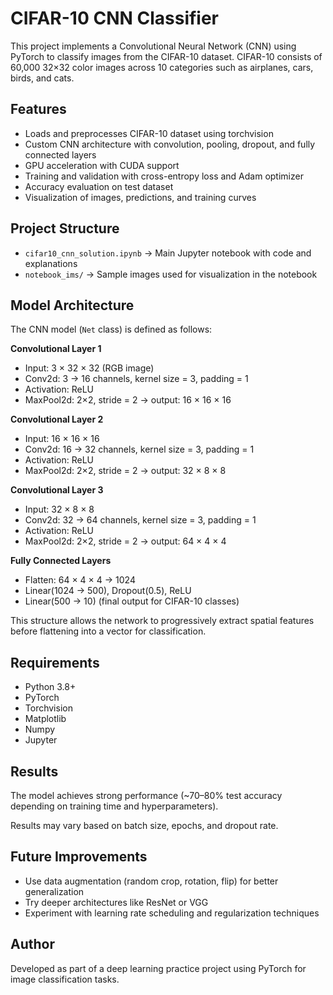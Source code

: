 # CIFAR-10 CNN Classifier

This project implements a Convolutional Neural Network (CNN) using PyTorch to classify images from the CIFAR-10 dataset. CIFAR-10 consists of 60,000 32×32 color images across 10 categories such as airplanes, cars, birds, and cats.

##  Features

- Loads and preprocesses CIFAR-10 dataset using torchvision
- Custom CNN architecture with convolution, pooling, dropout, and fully connected layers
- GPU acceleration with CUDA support
- Training and validation with cross-entropy loss and Adam optimizer
- Accuracy evaluation on test dataset
- Visualization of images, predictions, and training curves

## Project Structure

- `cifar10_cnn_solution.ipynb` → Main Jupyter notebook with code and explanations
- `notebook_ims/` → Sample images used for visualization in the notebook

## Model Architecture

The CNN model (`Net` class) is defined as follows:

**Convolutional Layer 1**
- Input: 3 × 32 × 32 (RGB image)
- Conv2d: 3 → 16 channels, kernel size = 3, padding = 1
- Activation: ReLU
- MaxPool2d: 2×2, stride = 2 → output: 16 × 16 × 16

**Convolutional Layer 2**
- Input: 16 × 16 × 16
- Conv2d: 16 → 32 channels, kernel size = 3, padding = 1
- Activation: ReLU
- MaxPool2d: 2×2, stride = 2 → output: 32 × 8 × 8

**Convolutional Layer 3**
- Input: 32 × 8 × 8
- Conv2d: 32 → 64 channels, kernel size = 3, padding = 1
- Activation: ReLU
- MaxPool2d: 2×2, stride = 2 → output: 64 × 4 × 4

**Fully Connected Layers**
- Flatten: 64 × 4 × 4 → 1024
- Linear(1024 → 500), Dropout(0.5), ReLU
- Linear(500 → 10) (final output for CIFAR-10 classes)

This structure allows the network to progressively extract spatial features before flattening into a vector for classification.

## Requirements

- Python 3.8+
- PyTorch
- Torchvision
- Matplotlib
- Numpy
- Jupyter

##  Results

The model achieves strong performance (~70–80% test accuracy depending on training time and hyperparameters).

Results may vary based on batch size, epochs, and dropout rate.

## Future Improvements

- Use data augmentation (random crop, rotation, flip) for better generalization
- Try deeper architectures like ResNet or VGG
- Experiment with learning rate scheduling and regularization techniques

##  Author

Developed as part of a deep learning practice project using PyTorch for image classification tasks.
